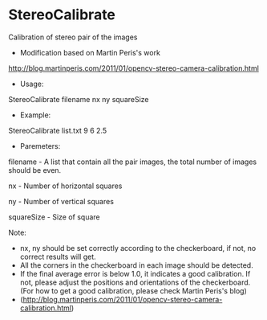 # StereoCalibrate
Calibration of stereo pair of the images


- Modification based on Martin Peris's work

http://blog.martinperis.com/2011/01/opencv-stereo-camera-calibration.html



- Usage: 

StereoCalibrate filename nx ny squareSize



- Example:

StereoCalibrate list.txt 9 6 2.5



- Paremeters:

filename   - A list that contain all the pair images, the total number of images should be even.

nx         - Number of horizontal squares

ny         - Number of vertical squares

squareSize - Size of square


Note:

- nx, ny should be set correctly according to the checkerboard, if not, no correct results will get.
- All the corners in the checkerboard in each image should be detected.
- If the final average error is below 1.0, it indicates a good calibration. If not, please adjust the positions and orientations of the checkerboard. (For how to get a good calibration, please check Martin Peris's blog)
- (http://blog.martinperis.com/2011/01/opencv-stereo-camera-calibration.html)
